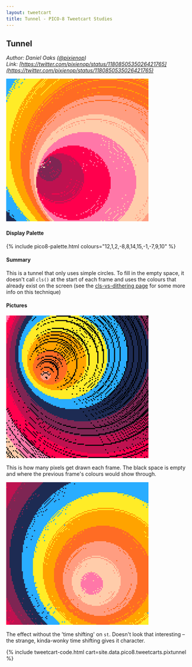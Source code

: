 ```yaml
---
layout: tweetcart
title: Tunnel - PICO-8 Tweetcart Studies
---
```


## Tunnel

_Author: Daniel Oaks ([@pixienop](https://twitter.com/pixienop))_<br>
_Link: [https://twitter.com/pixienop/status/1180850535026421765](https://twitter.com/pixienop/status/1180850535026421765)_

<img class="screenie" src="/img/tweetcarts/pixtunnel.gif" alt="Tunnel">

#### Display Palette
{% include pico8-palette.html colours="12,1,2,-8,8,14,15,-1,-7,9,10" %}

#### Summary
This is a tunnel that only uses simple circles. To fill in the empty space, it doesn't call `cls()` at the start of each frame and uses the colours that already exist on the screen (see the [cls-vs-dithering page](./basics#cls-vs-dithering) for some more info on this technique)

#### Pictures
<div class="halfgrid">

<div>
<img src="/img/tweetcarts/pixtunnel-cls.png">
<p>This is how many pixels get drawn each frame. The black space is empty and where the previous frame's colours would show through.</p>
</div>

<div>
<img src="/img/tweetcarts/pixtunnel-no-time-shifting.gif">
<p>The effect without the 'time shifting' on <code>st</code>. Doesn't look that interesting – the strange, kinda-wonky time shifting gives it character.</p>
</div>

</div>

{% include tweetcart-code.html cart=site.data.pico8.tweetcarts.pixtunnel %}
